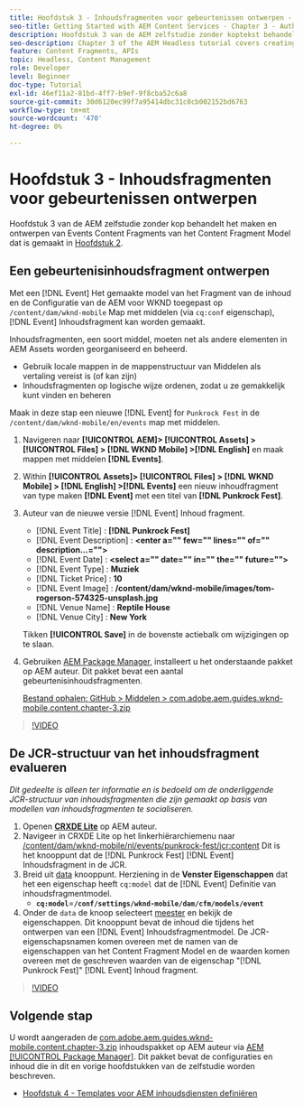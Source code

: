 ```yaml
---
title: Hoofdstuk 3 - Inhoudsfragmenten voor gebeurtenissen ontwerpen - Inhoudsservices
seo-title: Getting Started with AEM Content Services - Chapter 3 - Authoring Event Content Fragments
description: Hoofdstuk 3 van de AEM zelfstudie zonder koptekst behandelt het maken en ontwerpen van gebeurtenisinhoudfragmenten van het model voor inhoudsfragmenten dat in hoofdstuk 2 is gemaakt.
seo-description: Chapter 3 of the AEM Headless tutorial covers creating and authoring Event Content Fragments from the Content Fragment Model created in Chapter 2.
feature: Content Fragments, APIs
topic: Headless, Content Management
role: Developer
level: Beginner
doc-type: Tutorial
exl-id: 46ef11a2-81bd-4ff7-b9ef-9f8cba52c6a8
source-git-commit: 30d6120ec99f7a95414dbc31c0cb002152bd6763
workflow-type: tm+mt
source-wordcount: '470'
ht-degree: 0%

---
```


# Hoofdstuk 3 - Inhoudsfragmenten voor gebeurtenissen ontwerpen

Hoofdstuk 3 van de AEM zelfstudie zonder kop behandelt het maken en ontwerpen van Events Content Fragments van het Content Fragment Model dat is gemaakt in [Hoofdstuk 2](./chapter-2.md).

## Een gebeurtenisinhoudsfragment ontwerpen

Met een [!DNL Event] Het gemaakte model van het Fragment van de inhoud en de Configuratie van de AEM voor WKND toegepast op `/content/dam/wknd-mobile` Map met middelen (via `cq:conf` eigenschap), [!DNL Event] Inhoudsfragment kan worden gemaakt.

Inhoudsfragmenten, een soort middel, moeten net als andere elementen in AEM Assets worden georganiseerd en beheerd.

* Gebruik locale mappen in de mappenstructuur van Middelen als vertaling vereist is (of kan zijn)
* Inhoudsfragmenten op logische wijze ordenen, zodat u ze gemakkelijk kunt vinden en beheren

Maak in deze stap een nieuwe [!DNL Event] for `Punkrock Fest` in de `/content/dam/wknd-mobile/en/events` map met middelen.

1. Navigeren naar **[!UICONTROL AEM]> [!UICONTROL Assets] > [!UICONTROL Files] > [!DNL WKND Mobile] >[!DNL English]** en maak mappen met middelen **[!DNL Events]**.
1. Within **[!UICONTROL Assets]> [!UICONTROL Files] > [!DNL WKND Mobile] > [!DNL English] >[!DNL Events]** een nieuw inhoudfragment van type maken **[!DNL Event]** met een titel van **[!DNL Punkrock Fest]**.
1. Auteur van de nieuwe versie [!DNL Event] Inhoud fragment.

   * [!DNL Event Title] : **[!DNL Punkrock Fest]**
   * [!DNL Event Description] : **&lt;enter a=&quot;&quot; few=&quot;&quot; lines=&quot;&quot; of=&quot;&quot; description...=&quot;&quot;>**
   * [!DNL Event Date] : **&lt;select a=&quot;&quot; date=&quot;&quot; in=&quot;&quot; the=&quot;&quot; future=&quot;&quot;>**
   * [!DNL Event Type] : **Muziek**
   * [!DNL Ticket Price] : **10**
   * [!DNL Event Image] : **/content/dam/wknd-mobile/images/tom-rogerson-574325-unsplash.jpg**
   * [!DNL Venue Name] : **Reptile House**
   * [!DNL Venue City] : **New York**

   Tikken **[!UICONTROL Save]** in de bovenste actiebalk om wijzigingen op te slaan.

1. Gebruiken [AEM Package Manager](http://localhost:4502/crx/packmgr/index.jsp), installeert u het onderstaande pakket op AEM auteur. Dit pakket bevat een aantal gebeurtenisinhoudsfragmenten.

   [Bestand ophalen: GitHub > Middelen > com.adobe.aem.guides.wknd-mobile.content.chapter-3.zip](https://github.com/adobe/aem-guides-wknd-mobile/releases/latest)

>[!VIDEO](https://video.tv.adobe.com/v/28338?quality=12&learn=on)

## De JCR-structuur van het inhoudsfragment evalueren

*Dit gedeelte is alleen ter informatie en is bedoeld om de onderliggende JCR-structuur van inhoudsfragmenten die zijn gemaakt op basis van modellen van inhoudsfragmenten te socialiseren.*

1. Openen **[CRXDE Lite](http://localhost:4502/crx/de/index.jsp)** op AEM auteur.
1. Navigeer in CRXDE Lite op het linkerhiërarchiemenu naar [/content/dam/wknd-mobile/nl/events/punkrock-fest/jcr:content](http://localhost:4502/crx/de/index.jsp#/content/dam/wknd-mobile/en/events/punkrock-fest/jcr:content) Dit is het knooppunt dat de [!DNL Punkrock Fest] [!DNL Event] Inhoudsfragment in de JCR.
1. Breid uit [data](http://localhost:4502/crx/de/index.jsp#/content/dam/wknd-mobile/en/events/punkrock-fest/jcr:content/data/master) knooppunt.
Herziening in de **Venster Eigenschappen** dat het een eigenschap heeft `cq:model` dat de [!DNL Event] Definitie van inhoudsfragmentmodel.
   * **`cq:model`**=**`/conf/settings/wknd-mobile/dam/cfm/models/event`**
1. Onder de `data` de knoop selecteert [meester](http://localhost:4502/crx/de/index.jsp#/content/dam/wknd-mobile/en/events/punkrock-fest/jcr:content/data/master) en bekijk de eigenschappen. Dit knooppunt bevat de inhoud die tijdens het ontwerpen van een [!DNL Event] Inhoudsfragmentmodel. De JCR-eigenschapsnamen komen overeen met de namen van de eigenschappen van het Content Fragment Model en de waarden komen overeen met de geschreven waarden van de eigenschap &quot;[!DNL Punkrock Fest]&quot; [!DNL Event] Inhoud fragment.

>[!VIDEO](https://video.tv.adobe.com/v/28356?quality=12&learn=on)

## Volgende stap

U wordt aangeraden de [com.adobe.aem.guides.wknd-mobile.content.chapter-3.zip](https://github.com/adobe/aem-guides-wknd-mobile/releases/latest) inhoudspakket op AEM auteur via [AEM [!UICONTROL Package Manager]](http://localhost:4502/crx/packmgr/index.jsp). Dit pakket bevat de configuraties en inhoud die in dit en vorige hoofdstukken van de zelfstudie worden beschreven.

* [Hoofdstuk 4 - Templates voor AEM inhoudsdiensten definiëren](./chapter-4.md)
